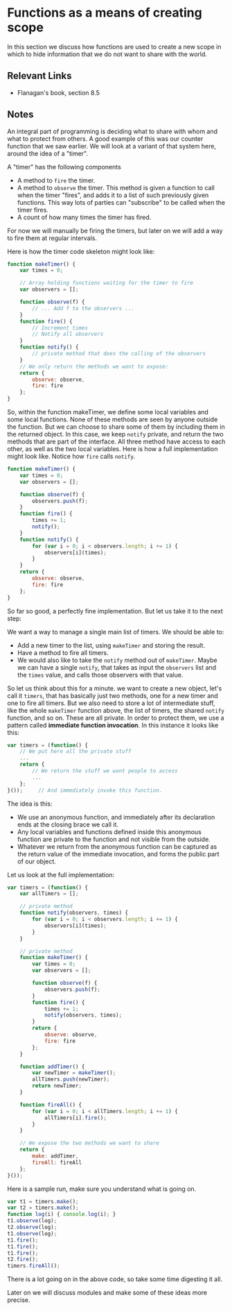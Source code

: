 # Functions as a means of creating scope

In this section we discuss how functions are used to create a new scope in which to hide information that we do not want to share with the world.

## Relevant Links

- Flanagan's book, section 8.5

## Notes

An integral part of programming is deciding what to share with whom and what to protect from others. A good example of this was our counter function that we saw earlier. We will look at a variant of that system here, around the idea of a "timer".

A "timer" has the following components

- A method to `fire` the timer.
- A method to `observe` the timer. This method is given a function to call when the timer "fires", and adds it to a list of such previously given functions. This way lots of parties can "subscribe" to be called when the timer fires.
- A count of how many times the timer has fired.

For now we will manually be firing the timers, but later on we will add a way to fire them at regular intervals.

Here is how the timer code skeleton might look like:

```javascript
function makeTimer() {
    var times = 0;

    // Array holding functions waiting for the timer to fire
    var observers = [];

    function observe(f) {
        // ... Add f to the observers ...
    }
    function fire() {
        // Increment times
        // Notify all observers
    }
    function notify() {
        // private method that does the calling of the observers
    }
    // We only return the methods we want to expose:
    return {
        observe: observe,
        fire: fire
    };
}
```

So, within the function makeTimer, we define some local variables and some local functions. None of these methods are seen by anyone outside the function. But we can choose to share some of them by including them in the returned object. In this case, we keep `notify` private, and return the two methods that are part of the interface. All three method have access to each other, as well as the two local variables. Here is how a full implementation might look like. Notice how `fire` calls `notify`.

```javascript
function makeTimer() {
    var times = 0;
    var observers = [];

    function observe(f) {
        observers.push(f);
    }
    function fire() {
        times += 1;
        notify();
    }
    function notify() {
        for (var i = 0; i < observers.length; i += 1) {
            observers[i](times);
        }
    }
    return {
        observe: observe,
        fire: fire
    };
}
```

So far so good, a perfectly fine implementation. But let us take it to the next step:

We want a way to manage a single main list of timers. We should be able to:

- Add a new timer to the list, using `makeTimer` and storing the result.
- Have a method to fire all timers.
- We would also like to take the `notify` method out of `makeTimer`. Maybe we can have a single `notify`, that takes as input the `observers` list and the `times` value, and calls those observers with that value.

So let us think about this for a minute. we want to create a new object, let's call it `timers`, that has basically just two methods, one for a new timer and one to fire all timers. But we also need to store a lot of intermediate stuff, like the whole `makeTimer` function above, the list of timers, the shared `notify` function, and so on. These are all private. In order to protect them, we use a pattern called **immediate function invocation**. In this instance it looks like this:

```javascript
var timers = (function() {
    // We put here all the private stuff
    ...
    return {
        // We return the stuff we want people to access
        ...
    };
}());     // And immediately invoke this function.
```

The idea is this:

- We use an anonymous function, and immediately after its declaration ends at the closing brace we call it.
- Any local variables and functions defined inside this anonymous function are private to the function and not visible from the outside.
- Whatever we return from the anonymous function can be captured as the return value of the immediate invocation, and forms the public part of our object.

Let us look at the full implementation:

```javascript
var timers = (function() {
    var allTimers = [];

    // private method
    function notify(observers, times) {
        for (var i = 0; i < observers.length; i += 1) {
            observers[i](times);
        }
    }

    // private method
    function makeTimer() {
        var times = 0;
        var observers = [];

        function observe(f) {
            observers.push(f);
        }
        function fire() {
            times += 1;
            notify(observers, times);
        }
        return {
            observe: observe,
            fire: fire
        };
    }

    function addTimer() {
        var newTimer = makeTimer();
        allTimers.push(newTimer);
        return newTimer;
    }

    function fireAll() {
        for (var i = 0; i < allTimers.length; i += 1) {
            allTimers[i].fire();
        }
    }

    // We expose the two methods we want to share
    return {
        make: addTimer,
        fireAll: fireAll
    };
}());
```

Here is a sample run, make sure you understand what is going on.

```javascript
var t1 = timers.make();
var t2 = timers.make();
function log(i) { console.log(i); }
t1.observe(log);
t2.observe(log);
t1.observe(log);
t1.fire();
t1.fire();
t1.fire();
t2.fire();
timers.fireAll();
```

There is a lot going on in the above code, so take some time digesting it all.

Later on we will discuss modules and make some of these ideas more precise.
